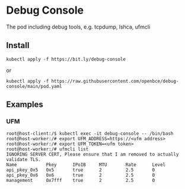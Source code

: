 # Debug Console

The pod including debug tools, e.g. tcpdump, lshca, ufmcli

## Install

```shell
kubectl apply -f https://bit.ly/debug-console
```

or

```
kubectl apply -f https://raw.githubusercontent.com/openbce/debug-console/main/pod.yaml
```

## Examples

### UFM

```
root@host-client:/$ kubectl exec -it debug-console -- /bin/bash
root@host-worker:/# export UFM_ADDRESS=https://<ufm address>
root@host-worker:/# export UFM_TOKEN=<ufm token>
root@host-worker:/# ufmcli list
IGNORING SERVER CERT, Please ensure that I am removed to actually validate TLS.
Name           Pkey      IPoIB     MTU       Rate      Level
api_pkey_0x5   0x5       true      2         2.5       0
api_pkey_0x6   0x6       true      2         2.5       0
management     0x7fff    true      2         2.5       0
```